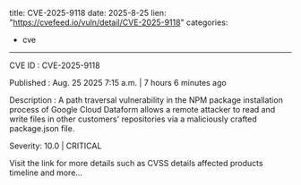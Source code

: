  
title: CVE-2025-9118
date: 2025-8-25
lien: "https://cvefeed.io/vuln/detail/CVE-2025-9118"
categories:
  - cve
---

CVE ID : CVE-2025-9118

Published :  Aug. 25
2025
7:15 a.m. | 7 hours
6 minutes ago

Description : A path traversal vulnerability in the NPM package installation process of Google Cloud Dataform allows a remote attacker to read and write files in other customers' repositories via a maliciously crafted package.json file.

Severity: 10.0 | CRITICAL

Visit the link for more details
such as CVSS details
affected products
timeline
and more...
